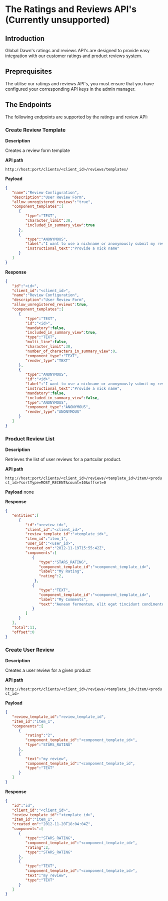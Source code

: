 # The Ratings and Reviews API's (Currently unsupported)

## Introduction

Global Dawn's ratings and reviews API's are designed to provide easy integration with our customer ratings and product reviews system.

## Preprequisites

The utilise our ratings and reviews API's, you must ensure that you have configured your corresponding API keys in
the admin manager.

## The Endpoints

The following endpoints are supported by the ratings and review API:

### Create Review Template

**Description**

Creates a review form template

**API path**

`http://host:port/clients/<client_id>/reviews/templates/`

**Payload**

```json
{
   "name":"Review Configuration",
   "description":"User Review Form",
   "allow_unregistered_reviews":"true",
   "component_templates":[
      {
         "type":"TEXT",
         "character_limit":30,
         "included_in_summary_view":true
      },
      {
         "type":"ANONYMOUS",
         "label":"I want to use a nickname or anonymously submit my review",
         "instructional_text":"Provide a nick name"
      }
   ]
}
```

**Response**

```json
{
   "id":"<id>",
   "client_id":"<client_id>",
   "name":"Review Configuration",
   "description":"User Review Form",
   "allow_unregistered_reviews":true,
   "component_templates":[
      {
         "type":"TEXT",
         "id":"<id>",
         "mandatory":false,
         "included_in_summary_view":true,
         "type":"TEXT",
         "multi_line":false,
         "character_limit":30,
         "number_of_characters_in_summary_view":0,
         "component_type":"TEXT",
         "render_type":"TEXT"
      },
      {
         "type":"ANONYMOUS",
         "id":"<id>",
         "label":"I want to use a nickname or anonymously submit my review",
         "instructional_text":"Provide a nick name",
         "mandatory":false,
         "included_in_summary_view":false,
         "type":"ANONYMOUS",
         "component_type":"ANONYMOUS",
         "render_type":"ANONYMOUS"
      }
   ]
}
```

### Product Review List

**Description**

Retrieves the list of user reviews for a partcular product.

**API path**

`http://host:port/clients/<client_id>/reviews/<template_id>/item/<product_id>?sortType=MOST_RECENT&count=10&offset=0`

**Payload** none

**Response**

```json
{
   "entities":[
      {
         "id":"<review_id>",
         "client_id":"<client_id>",
         "review_template_id":"<template_id>",
         "item_id":"item_1",
         "user_id":"<user_id>",
         "created_on":"2012-11-19T15:55:42Z",
         "components":[
            {
               "type":"STARS_RATING",
               "component_template_id":"<component_template_id>",
               "label":"My Rating",
               "rating":2,
             },
            {
               "type":"TEXT",
               "component_template_id":"<component_template_id>",
               "label":"My Comments",
               "text":"Aenean fermentum, elit eget tincidunt condimentum",
            }
         ]
      }
   ],
   "total":11,
   "offset":0
}
```

### Create User Review

**Description**

Creates a user review for a given product

**API path**

`http://host:port/clients/<client_id>/reviews/<template_id>/item/<product_id>`

**Payload**

```json
{
   "review_template_id":"review_template_id",
   "item_id":"item_1",
   "components":[
      {
         "rating":"2",
         "component_template_id":"<component_template_id>",
         "type":"STARS_RATING"
      },
      {
         "text":"my review",
         "component_template_id":"<component_template_id",
         "type":"TEXT"
      }
   ]
}
```

**Response**

```json
{
   "id":"id",
   "client_id":"<client_id>",
   "review_template_id":"<template_id>",
   "item_id":"item_1",
   "created_on":"2012-11-20T18:04:04Z",
   "components":[
      {
         "type":"STARS_RATING",
         "component_template_id":"<component_template_id>",
         "rating":2,
         "type":"STARS_RATING"
      },
      {
         "type":"TEXT",
         "component_template_id":"<component_template_id>",
         "text":"my review",
         "type":"TEXT"
      }
   ]
}
```


